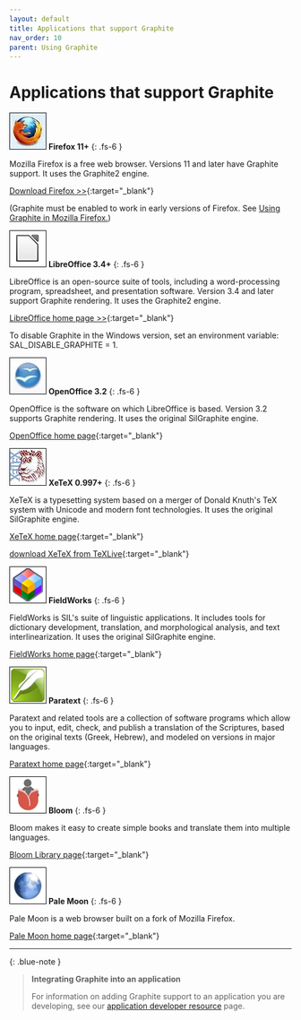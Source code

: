 ```yaml
---
layout: default
title: Applications that support Graphite
nav_order: 10
parent: Using Graphite
---
```


# Applications that support Graphite

![](assets/images/logo_Firefox.jpeg) **Firefox 11+**
{: .fs-6 }

Mozilla Firefox is a free web browser. Versions 11 and later have Graphite support. It uses the Graphite2 engine.

[Download Firefox >>](https://www.mozilla.org/en-US/firefox/new){:target="_blank"}

(Graphite must be enabled to work in early versions of Firefox. See [Using Graphite in Mozilla Firefox.](graphite_firefox))

![](assets/images/logo_LibreOffice.png) **LibreOffice 3.4+**
{: .fs-6 }

LibreOffice is an open-source suite of tools, including a word-processing program, spreadsheet, and presentation software. Version 3.4 and later support Graphite rendering. It uses the Graphite2 engine.

[LibreOffice home page >>](https://www.libreoffice.org){:target="_blank"}

To disable Graphite in the Windows version, set an environment variable: SAL_DISABLE_GRAPHITE = 1.

![](assets/images/logo_OpenOffice.jpeg) **OpenOffice 3.2**
{: .fs-6 }

OpenOffice is the software on which LibreOffice is based. Version 3.2 supports Graphite rendering. It uses the original SilGraphite engine.

[OpenOffice home page](https://www.openoffice.org){:target="_blank"}

![](assets/images/logo_Xetex.jpeg) **XeTeX 0.997+**
{: .fs-6 }

XeTeX is a typesetting system based on a merger of Donald Knuth's TeX system with Unicode and modern font technologies. It uses the original SilGraphite engine.

[XeTeX home page](https://scripts.sil.org/xetex){:target="_blank"}

[download XeTeX from TeXLive](tug.org/texlive/){:target="_blank"}

![](assets/images/logo_FieldWorks.jpeg) **FieldWorks**
{: .fs-6 }

FieldWorks is SIL's suite of linguistic applications. It includes tools for dictionary development, translation, and morphological analysis, and text interlinearization. It uses the original SilGraphite engine.

[FieldWorks home page](fieldworks.sil.org){:target="_blank"}

![](assets/images/logo_Paratext.png) **Paratext**
{: .fs-6 }

Paratext and related tools are a collection of software programs which allow you to input, edit, check, and publish a translation of the Scriptures, based on the original texts (Greek, Hebrew), and modeled on versions in major languages.

[Paratext home page](paratext.org){:target="_blank"}

![](assets/images/logo_Bloom.png) **Bloom**
{: .fs-6 }

Bloom makes it easy to create simple books and translate them into multiple languages.

[Bloom Library page](bloom.org/#/landing){:target="_blank"}

![](assets/images/logo_PaleMoon.jpeg) **Pale Moon**
{: .fs-6 }

Pale Moon is a web browser built on a fork of Mozilla Firefox.

[Pale Moon home page](palemoon.org){:target="_blank"}

-----

{: .blue-note }
> **Integrating Graphite into an application**
> 
> For information on adding Graphite support to an application you are developing, see our [application developer resource](graphite_devApp) page.
